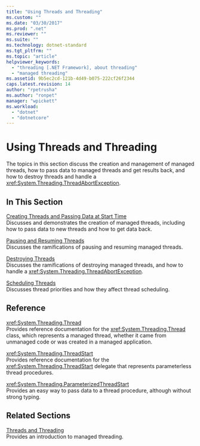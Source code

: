 ```yaml
---
title: "Using Threads and Threading"
ms.custom: ""
ms.date: "03/30/2017"
ms.prod: ".net"
ms.reviewer: ""
ms.suite: ""
ms.technology: dotnet-standard
ms.tgt_pltfrm: ""
ms.topic: "article"
helpviewer_keywords: 
  - "threading [.NET Framework], about threading"
  - "managed threading"
ms.assetid: 9b5ec2cd-121b-4d49-b075-222cf26f2344
caps.latest.revision: 14
author: "rpetrusha"
ms.author: "ronpet"
manager: "wpickett"
ms.workload: 
  - "dotnet"
  - "dotnetcore"
---
```

# Using Threads and Threading
The topics in this section discuss the creation and management of managed threads, how to pass data to managed threads and get results back, and how to destroy threads and handle a <xref:System.Threading.ThreadAbortException>.  
  
## In This Section  
 [Creating Threads and Passing Data at Start Time](../../../docs/standard/threading/creating-threads-and-passing-data-at-start-time.md)  
 Discusses and demonstrates the creation of managed threads, including how to pass data to new threads and how to get data back.  
  
 [Pausing and Resuming Threads](../../../docs/standard/threading/pausing-and-resuming-threads.md)  
 Discusses the ramifications of pausing and resuming managed threads.  
  
 [Destroying Threads](../../../docs/standard/threading/destroying-threads.md)  
 Discusses the ramifications of destroying managed threads, and how to handle a <xref:System.Threading.ThreadAbortException>.  
  
 [Scheduling Threads](../../../docs/standard/threading/scheduling-threads.md)  
 Discusses thread priorities and how they affect thread scheduling.  
  
## Reference  
 <xref:System.Threading.Thread>  
 Provides reference documentation for the <xref:System.Threading.Thread> class, which represents a managed thread, whether it came from unmanaged code or was created in a managed application.  
  
 <xref:System.Threading.ThreadStart>  
 Provides reference documentation for the <xref:System.Threading.ThreadStart> delegate that represents parameterless thread procedures.  
  
 <xref:System.Threading.ParameterizedThreadStart>  
 Provides an easy way to pass data to a thread procedure, although without strong typing.  
  
## Related Sections  
 [Threads and Threading](../../../docs/standard/threading/threads-and-threading.md)  
 Provides an introduction to managed threading.
